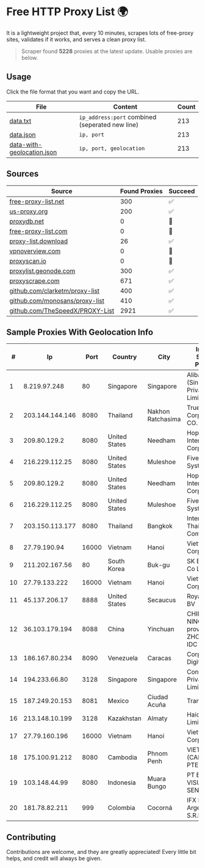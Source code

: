 
# Free HTTP Proxy List 🌍

It is a lightweight project that, every 10 minutes, scrapes lots of free-proxy sites, validates if it works, and serves a clean proxy list.


> Scraper found **5228** proxies at the latest update. Usable proxies are below.

## Usage

Click the file format that you want and copy the URL.


|File|Content|Count|
|----|-------|-----|
|[data.txt](https://raw.githubusercontent.com/themiralay/Proxy-List-World/master/data.txt)|`ip_address:port` combined (seperated new line)|213|
|[data.json](https://raw.githubusercontent.com/themiralay/Proxy-List-World/master/data.json)|`ip, port`|213|
|[data-with-geolocation.json](https://raw.githubusercontent.com/themiralay/Proxy-List-World/master/data-with-geolocation.json)|`ip, port, geolocation`|213|

## Sources

|Source|Found Proxies|Succeed|
|------|-------------|-------|
|[free-proxy-list.net](https://free-proxy-list.net)|300|✅|
|[us-proxy.org](https://www.us-proxy.org)|200|✅|
|[proxydb.net](http://proxydb.net)|0|🚫|
|[free-proxy-list.com](https://free-proxy-list.com/?page=&port=&type%5B%5D=http&type%5B%5D=https&up_time=0&search=Search)|0|🚫|
|[proxy-list.download](https://www.proxy-list.download/HTTP)|26|✅|
|[vpnoverview.com](https://vpnoverview.com/privacy/anonymous-browsing/free-proxy-servers)|0|🚫|
|[proxyscan.io](https://www.proxyscan.io)|0|🚫|
|[proxylist.geonode.com](https://proxylist.geonode.com/api/proxy-list?limit=300&page=1&sort_by=lastChecked&sort_type=desc&protocols=http,https)|300|✅|
|[proxyscrape.com](https://api.proxyscrape.com/v2/?request=displayproxies&protocol=http&timeout=10000&country=all&ssl=all&anonymity=all)|671|✅|
|[github.com/clarketm/proxy-list](https://raw.githubusercontent.com/clarketm/proxy-list/master/proxy-list-raw.txt)|400|✅|
|[github.com/monosans/proxy-list](https://raw.githubusercontent.com/monosans/proxy-list/main/proxies/http.txt)|410|✅|
|[github.com/TheSpeedX/PROXY-List](https://raw.githubusercontent.com/TheSpeedX/PROXY-List/master/http.txt)|2921|✅|


## Sample Proxies With Geolocation Info

|#|Ip|Port|Country|City|Internet Service Provider|
|-|--|----|-------|----|-------------------------|
|1|8.219.97.248|80|Singapore|Singapore|Alibaba Cloud (Singapore) Private Limited|
|2|203.144.144.146|8080|Thailand|Nakhon Ratchasima|True Internet Corporation CO. Ltd.|
|3|209.80.129.2|8080|United States|Needham|HopOne Internet Corporation|
|4|216.229.112.25|8080|United States|Muleshoe|Five Area Systems, LLC|
|5|209.80.129.2|8080|United States|Needham|HopOne Internet Corporation|
|6|216.229.112.25|8080|United States|Muleshoe|Five Area Systems, LLC|
|7|203.150.113.177|8080|Thailand|Bangkok|Internet Thailand Company Ltd.|
|8|27.79.190.94|16000|Vietnam|Hanoi|Viettel Corporation|
|9|211.202.167.56|80|South Korea|Buk-gu|SK Broadband Co Ltd|
|10|27.79.133.222|16000|Vietnam|Hanoi|Viettel Corporation|
|11|45.137.206.17|8888|United States|Secaucus|RoyaleHosting BV|
|12|36.103.179.194|8088|China|Yinchuan|CHINANET NINGXIA province ZHONGWEI IDC network|
|13|186.167.80.234|8090|Venezuela|Caracas|Corporacion Digitel C.A|
|14|194.233.66.80|3128|Singapore|Singapore|Contabo Asia Private Limited|
|15|187.249.20.153|8081|Mexico|Ciudad Acuña|Transtelco Inc|
|16|213.148.10.199|3128|Kazakhstan|Almaty|Haicom Limited|
|17|27.79.160.196|16000|Vietnam|Hanoi|Viettel Corporation|
|18|175.100.91.212|8080|Cambodia|Phnom Penh|VIETTEL (CAMBODIA) PTE., LTD|
|19|103.148.44.99|8080|Indonesia|Muara Bungo|PT BUANA VISUALNET SENTRA|
|20|181.78.82.211|999|Colombia|Cocorná|IFX Networks Argentina S.R.L|



## Contributing

Contributions are welcome, and they are greatly appreciated! Every
little bit helps, and credit will always be given.

